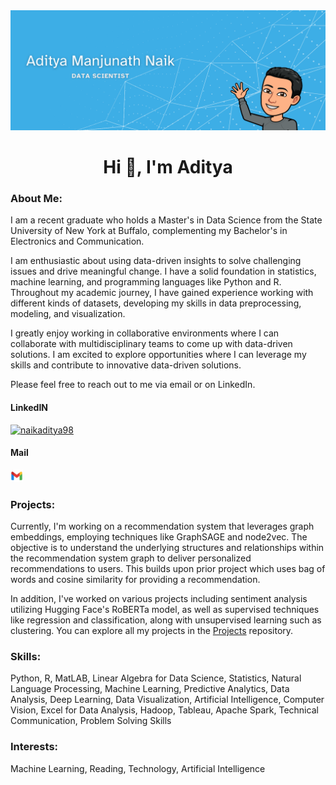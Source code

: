<!--
**AdityaMN98/AdityaMN98** is a ✨ _special_ ✨ repository because its `README.md` (this file) appears on your GitHub profile.

Here are some ideas to get you started:

- 🔭 I’m currently working on ...
- 🌱 I’m currently learning ...
- 👯 I’m looking to collaborate on ...
- 🤔 I’m looking for help with ...
- 💬 Ask me about ...
- 📫 How to reach me: ...
- 😄 Pronouns: ...
- ⚡ Fun fact: ...
-->
<img src="Img/header.png" alt="Header"/>

<h1 align="center">Hi 👋, I'm Aditya</h1>

<h3 align="left">About Me:</h3>

<p>I am a recent graduate who holds a Master's in Data Science from the State University of New York at Buffalo, complementing my Bachelor's in Electronics and Communication.</p>
  
<p>I am enthusiastic about using data-driven insights to solve challenging issues and drive meaningful change. I have a solid foundation in statistics, machine learning, and programming languages like Python and R. Throughout my academic journey, I have gained experience working with different kinds of datasets, developing my skills in data preprocessing, modeling, and visualization.</p>
  
<p>I greatly enjoy working in collaborative environments where I can collaborate with multidisciplinary teams to come up with data-driven solutions. I am excited to explore opportunities where I can leverage my skills and contribute to innovative data-driven solutions.</p>
 
Please feel free to reach out to me via email or on LinkedIn.
<div class="container">
    <div class="item">
        <h4>LinkedIN</h4>
        <a href="https://linkedin.com/in/naikaditya98" target="_blank" style="margin-right: 30px;"><img src="https://raw.githubusercontent.com/rahuldkjain/github-profile-readme-generator/master/src/images/icons/Social/linked-in-alt.svg" alt="naikaditya98" height="20" width="20" />
</a>
    </div>
    <div class="item">
        <h4>Mail</h4>
        </a>
<a href="mailto:nayakaditya339@gmail.com" target="_blank">
<img src="Img/mail.png" alt="Gmail" height="20" width="20" />
</a>
    </div>
</div>

<h3 align="left">Projects:</h3>

<p>Currently, I'm working on a recommendation system that leverages graph embeddings, employing techniques like GraphSAGE and node2vec. The objective is to understand the underlying structures and relationships within the recommendation system graph to deliver personalized recommendations to users. This builds upon prior project which uses bag of words and cosine similarity for providing a recommendation.

In addition, I've worked on  various projects including sentiment analysis utilizing Hugging Face's RoBERTa model, as well as supervised techniques like regression and classification, along with unsupervised learning such as clustering. You can explore all my projects in the [Projects](https://github.com/AdityaMN98/Projects) repository. </p>

<h3 align="left">Skills:</h3>
<p>Python, R, MatLAB, Linear Algebra for Data Science, Statistics, Natural Language Processing, Machine Learning, Predictive Analytics, Data Analysis, Deep Learning, Data Visualization, Artificial Intelligence, Computer Vision, Excel for Data Analysis, Hadoop, Tableau, Apache Spark, Technical Communication, Problem Solving Skills</p>

<h3 align="left">Interests:</h3>
<p>Machine Learning, Reading, Technology, Artificial Intelligence</p>
